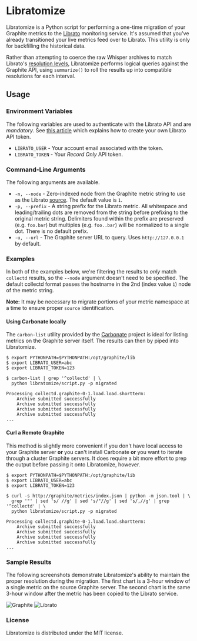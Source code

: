 # Libratomize

Libratomize is a Python script for performing a one-time migration of your Graphite metrics to the [Librato](https://metrics.librato.com/) monitoring service. It's assumed that you've already transitioned your live metrics feed over to Librato. This utility is only for backfilling the historical data.

Rather than attempting to coerce the raw Whisper archives to match Librato's [resolution levels](http://support.metrics.librato.com/knowledgebase/articles/66838-understanding-metrics-roll-ups-retention-and-grap), Libratomize performs logical queries against the Graphite API, using `summarize()` to roll the results up into compatible resolutions for each interval.

## Usage

### Environment Variables

The following variables are used to authenticate with the Librato API and are *mandatory*. See [this article](http://support.metrics.librato.com/knowledgebase/articles/22317-librato-api-tokens-and-token-roles) which explains how to create your own Librato API token.

* `LIBRATO_USER` - Your account email associated with the token.
* `LIBRATO_TOKEN` - Your *Record Only* API token.

### Command-Line Arguments

The following arguments are available.

* `-n, --node` - Zero-indexed node from the Graphite metric string to use as the Librato [source](http://support.metrics.librato.com/knowledgebase/articles/47904-what-is-a-source). The default value is `1`.
* `-p, --prefix` - A string prefix for the Librato metric. All whitespace and leading/trailing dots are removed from the string before prefixing to the original metric string. Delimiters found within the prefix are preserved (e.g. `foo.bar`) but multiples (e.g. `foo..bar`) will be normalized to a single dot. There is no default prefix.
* `-u, --url` - The Graphite server URL to query. Uses `http://127.0.0.1` by default.

### Examples

In both of the examples below, we're filtering the results to *only* match `collectd` results, so the `--node` argument doesn't need to be specified. The default collectd format passes the hostname in the 2nd (index value `1`) node of the metric string.

**Note:** It may be necessary to migrate portions of your metric namespace at a time to ensure proper `source` identification.

#### Using Carbonate locally

The `carbon-list` utility provided by the [Carbonate](https://github.com/jssjr/carbonate) project is ideal for listing metrics on the Graphite server itself. The results can then by piped into Libratomize.

```
$ export PYTHONPATH=$PYTHONPATH:/opt/graphite/lib
$ export LIBRATO_USER=abc
$ export LIBRATO_TOKEN=123

$ carbon-list | grep '^collectd' | \
  python libratomize/script.py -p migrated

Processing collectd.graphite-0-1.load.load.shortterm:
    Archive submitted successfully
    Archive submitted successfully
    Archive submitted successfully
    Archive submitted successfully
...
```

#### Curl a Remote Graphite

This method is slightly more convenient if you don't have local access to your Graphite server **or** you can't install Carbonate **or** you want to iterate through a cluster Graphite servers. It does require a bit more effort to prep the output before passing it onto Libratomize, however.

```
$ export PYTHONPATH=$PYTHONPATH:/opt/graphite/lib
$ export LIBRATO_USER=abc
$ export LIBRATO_TOKEN=123

$ curl -s http://graphite/metrics/index.json | python -m json.tool | \
  grep '"' | sed 's/ //g' | sed 's/"//g' | sed 's/,//g' | grep '^collectd' | \
  python libratomize/script.py -p migrated

Processing collectd.graphite-0-1.load.load.shortterm:
    Archive submitted successfully
    Archive submitted successfully
    Archive submitted successfully
    Archive submitted successfully
...
```

### Sample Results

The following screenshots demonstrate Libratomize's ability to maintain the proper resolution during the migration. The first chart is a 3-hour window of a single metric on the source Graphite server. The second chart is the same 3-hour window after the metric has been copied to the Librato service.

![Graphite](https://github.com/obfuscurity/libratomize/raw/master/img/sample-0.png)
![Librato](https://github.com/obfuscurity/libratomize/raw/master/img/sample-1.png)

### License

Libratomize is distributed under the MIT license.
